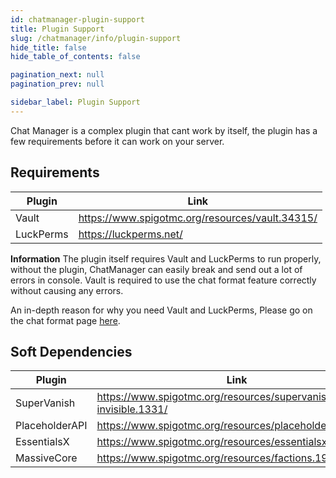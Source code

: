 ```yaml
---
id: chatmanager-plugin-support
title: Plugin Support
slug: /chatmanager/info/plugin-support
hide_title: false
hide_table_of_contents: false

pagination_next: null
pagination_prev: null

sidebar_label: Plugin Support
---
```

Chat Manager is a complex plugin that cant work by itself, the plugin has a few requirements before it can work on your server.

## Requirements
| Plugin         | Link                                                      |
|----------------|-----------------------------------------------------------|
| Vault          | https://www.spigotmc.org/resources/vault.34315/           |
| LuckPerms      | https://luckperms.net/                                    |

**Information**
The plugin itself requires Vault and LuckPerms to run properly, without the plugin, ChatManager can easily break and send out a lot of errors in console. Vault is required to use the chat format feature correctly without causing any errors.

An in-depth reason for why you need Vault and LuckPerms, Please go on the chat format page [here](../guides/chat/formatting.md).

## Soft Dependencies
| Plugin         | Link                                                              |
|----------------|-------------------------------------------------------------------|
| SuperVanish    | https://www.spigotmc.org/resources/supervanish-be-invisible.1331/ |
| PlaceholderAPI | https://www.spigotmc.org/resources/placeholderapi.6245/           |
| EssentialsX    | https://www.spigotmc.org/resources/essentialsx.9089/              |
| MassiveCore    | https://www.spigotmc.org/resources/factions.1900/                 |